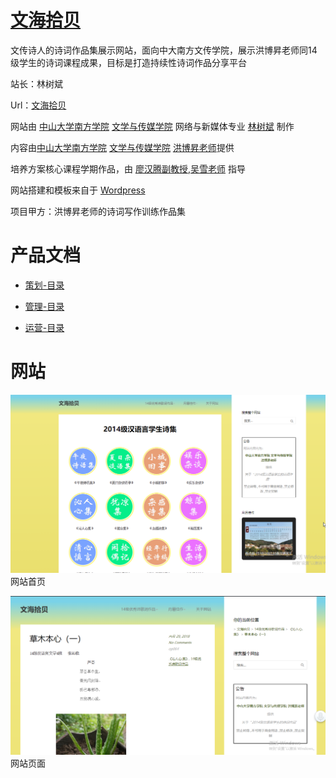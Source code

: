 # [文海拾贝](https://portfolio.bananatree.me)

文传诗人的诗词作品集展示网站，面向中大南方文传学院，展示洪博昇老师同14级学生的诗词课程成果，目标是打造持续性诗词作品分享平台

站长：林树斌

Url：[文海拾贝](https://portfolio.bananatree.me)

网站由 [中山大学南方学院](http://www.nfu.edu.cn/) [文学与传媒学院](http://wcy.nfu.edu.cn) 网络与新媒体专业 [林树斌](https://nfu.me/websites/%E6%9E%97%E6%A0%91%E6%96%8C/) 制作

内容由[中山大学南方学院](http://www.nfu.edu.cn/)  [文学与传媒学院](http://wcy.nfu.edu.cn)  [洪博昇老师](http://wcy.nfu.edu.cn/a/zhongguoyuyanwenxuexi/20180518/600.html)提供

培养方案核心课程学期作品，由 [廖汉腾副教授](http://wcy.nfu.edu.cn/a/xinwenyuxinmeitixi/20180519/633.html),[吴雪老师](http://wcy.nfu.edu.cn/a/xinwenyuxinmeitixi/20180519/620.html) 指导

网站搭建和模板来自于 [Wordpress](https://codex.wordpress.org/zh-cn:Main_Page)

项目甲方：洪博昇老师的诗词写作训练作品集

# 产品文档

- [策划-目录](https://github.com/treeice/portfolio.bananatree.me/blob/master/策划-产品文档.md)

- [管理-目录](https://github.com/treeice/portfolio.bananatree.me/blob/master/%E7%AE%A1%E7%90%86-%E4%BA%A7%E5%93%81%E6%96%87%E6%A1%A3%20.md)

- [运营-目录](https://github.com/treeice/portfolio.bananatree.me/blob/master/运营-产品文档.md)

# 网站

![网站首页](https://github.com/treeice/portfolio.bananatree.me/blob/master/images/web-home.png?raw=true)
网站首页

![网站页面](https://github.com/treeice/portfolio.bananatree.me/blob/master/images/web-post.png?raw=true)
网站页面
